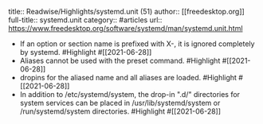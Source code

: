 title:: Readwise/Highlights/systemd.unit (51)
author:: [[freedesktop.org]]
full-title:: systemd.unit
category:: #articles
url:: https://www.freedesktop.org/software/systemd/man/systemd.unit.html

- If an
    option or section name is prefixed with X-, it is
    ignored completely by systemd. #Highlight #[[2021-06-28]]
- Aliases cannot be used with the
    preset command. #Highlight #[[2021-06-28]]
- dropins for the aliased name and all aliases are
    loaded. #Highlight #[[2021-06-28]]
- In addition to /etc/systemd/system, the drop-in ".d/"
    directories for system services can be placed in /usr/lib/systemd/system or
    /run/systemd/system directories. #Highlight #[[2021-06-28]]